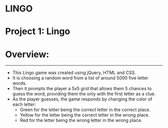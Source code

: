 # LINGO
# Project 1: Lingo

# Overview:
- - - -
* This Lingo game was created using jQuery, HTML and CSS.
* It is choosing a random word from a list of around 5000 five letter words. 
* Then it prompts the player a 5x5 grid that allows them 5 chances to guess the word, providing them the only with the first letter as a clue.
* As the player guesses, the game responds by changing the color of each letter:
	* Green for the letter being the correct letter in the correct place.
	* Yellow for the letter being the correct letter in the wrong place.
	* Red for the letter being the wrong letter in the wrong place.

